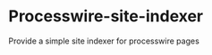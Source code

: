 Processwire-site-indexer
========================

Provide a simple site indexer for processwire pages
